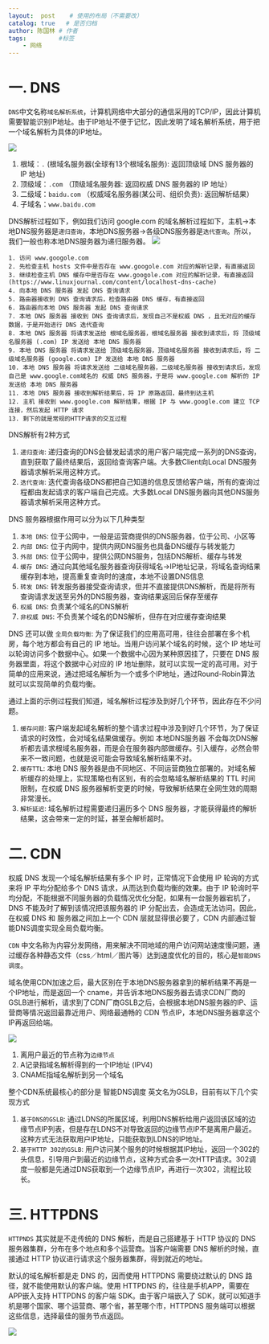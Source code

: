 ```yaml
---
layout:  post    # 使用的布局（不需要改）
catalog: true   # 是否归档
author: 陈国林 # 作者
tags:         #标签
    - 网络
---
```


# 一. DNS
`DNS`中文名称`域名解析系统`，计算机网络中大部分的通信采用的TCP/IP，因此计算机需要智能识别IP地址。由于IP地址不便于记忆，因此发明了域名解析系统，用于把一个域名解析为具体的IP地址。

![](https://github.com/chenguolin/chenguolin.github.io/blob/master/data/image/dns-root.png?raw=true)

1. 根域：`.`  (根域名服务器(全球有13个根域名服务): 返回顶级域 DNS 服务器的 IP 地址)
2. 顶级域：`.com`   （顶级域名服务器: 返回权威 DNS 服务器的 IP 地址）
3. 二级域：`baidu.com` （权威域名服务器(某公司、组织负责): 返回解析结果）
4. 子域名：`www.baidu.com`

DNS解析过程如下，例如我们访问 google.com 的域名解析过程如下，主机->本地DNS服务器是`递归查询`，本地DNS服务器->各级DNS服务器是`迭代查询`。所以，我们一般也称本地DNS服务器为递归服务器。
![](https://github.com/chenguolin/chenguolin.github.io/blob/master/data/image/dns-trace.png?raw=true)

```
1. 访问 www.googole.com
2. 先检查主机 hosts 文件中是否存在 www.googole.com 对应的解析记录，有直接返回
3. 继续检查主机 DNS 缓存中是否存在 www.googole.com 对应的解析记录，有直接返回  (https://www.linuxjournal.com/content/localhost-dns-cache)
4. 向本地 DNS 服务器 发起 DNS 查询请求
5. 路由器接收到 DNS 查询请求后，检查路由器 DNS 缓存，有直接返回
6. 路由器向本地 DNS 服务器 发起 DNS 查询请求
7. 本地 DNS 服务器 接收到 DNS 查询请求后，发现自己不是权威 DNS ，且无对应的缓存数据，于是开始进行 DNS 迭代查询
8. 本地 DNS 服务器 将请求发送给 根域名服务器，根域名服务器 接收到请求后，将 顶级域名服务器 (.com) IP 发送给 本地 DNS 服务器
9. 本地 DNS 服务器 将请求发送给 顶级域名服务器，顶级域名服务器 接收到请求后，将 二级域名服务器 (google.com) IP 发送给 本地 DNS 服务器
10. 本地 DNS 服务器 将请求发送给 二级域名服务器，二级域名服务器 接收到请求后，发现自己是 www.google.com域名的 权威 DNS 服务器，于是将 www.google.com 解析的 IP 发送给 本地 DNS 服务器
11. 本地 DNS 服务器 接收到解析结果后，将 IP 原路返回，最终到达主机
12. 主机 接收到 www.google.com 解析结果，根据 IP 与 www.google.com 建立 TCP 连接，然后发起 HTTP 请求
13. 剩下的就是常规的HTTP请求的交互过程
```

DNS解析有2种方式
1. `递归查询`: 递归查询的DNS会替发起请求的用户客户端完成一系列的DNS查询，直到获取了最终结果后，返回给查询客户端。大多数Client向Local DNS服务器请求解析采用这种方式。
2. `迭代查询`: 迭代查询各级DNS都把自己知道的信息反馈给客户端，所有的查询过程都由发起请求的客户端自己完成。大多数Local DNS服务器向其他DNS服务器请求解析采用这种方式。

DNS 服务器根据作用可以分为以下几种类型
1. `本地 DNS`: 位于公网中，一般是运营商提供的DNS服务器，位于公司、小区等
2. `内部 DNS`: 位于内网中，提供内网DNS服务也具备DNS缓存与转发能力
3. `外部 DNS`: 位于公网中，提供公网DNS服务，包括DNS解析、缓存与转发
4. `缓存 DNS`: 通过向其他域名服务器查询获得域名->IP地址记录，将域名查询结果缓存到本地，提高重复查询时的速度，本地不设置DNS信息
5. `转发 DNS`: 转发服务器接受查询请求，但并不直接提供DNS解析，而是将所有查询请求发送至另外的DNS服务器，查询结果返回后保存至缓存
6. `权威 DNS`: 负责某个域名的DNS解析
7. `非权威 DNS`: 不负责某个域名的DNS解析，但存在对应缓存查询结果

DNS 还可以做 `全局负载均衡`: 为了保证我们的应用高可用，往往会部署在多个机房，每个地方都会有自己的 IP 地址。当用户访问某个域名的时候，这个 IP 地址可以轮询访问多个数据中心。如果一个数据中心因为某种原因挂了，只要在 DNS 服务器里面，将这个数据中心对应的 IP 地址删除，就可以实现一定的高可用。对于简单的应用来说，通过把域名解析为一个或多个IP地址，通过Round-Robin算法就可以实现简单的负载均衡。

通过上面的示例过程我们知道，域名解析过程涉及到好几个环节，因此存在不少问题。

1. `缓存问题`: 客户端发起域名解析的整个请求过程中涉及到好几个环节，为了保证请求的时效性，会对域名结果做缓存。例如 本地DNS服务器 不会每次DNS解析都去请求根域名服务器，而是会在服务器内部做缓存。引入缓存，必然会带来不一致问题，也就是说可能会导致域名解析结果不对。
2. `缓存TTL`: 本地 DNS 服务器是由不同地区、不同运营商独立部署的。对域名解析缓存的处理上，实现策略也有区别，有的会忽略域名解析结果的 TTL 时间限制，在权威 DNS 服务器解析变更的时候，导致解析结果在全网生效的周期非常漫长。
3. `解析延迟`: 域名解析过程需要递归遍历多个 DNS 服务器，才能获得最终的解析结果，这会带来一定的时延，甚至会解析超时。

# 二. CDN
权威 DNS 发现一个域名解析结果有多个 IP 时，正常情况下会使用 IP 轮询的方式来将 IP 平均分配给多个 DNS 请求，从而达到负载均衡的效果。由于 IP 轮询时平均分配，不能根据不同服务器的负载情况优化分配，如果有一台服务器宕机了，DNS 不能及时了解到该情况把该服务器的 IP 分配出去，会造成无法访问。因此，在权威 DNS 和 服务器之间加上一个 CDN 层就显得很必要了，CDN 内部通过智能DNS调度实现全局负载均衡。

`CDN` 中文名称为内容分发网络，用来解决不同地域的用户访问网站速度慢问题，通过缓存各种静态文件（css／html／图片等）达到速度优化的目的，核心是`智能DNS调度`。

域名使用CDN加速之后，最大区别在于本地DNS服务器拿到的解析结果不再是一个IP地址，而是返回一个 cname，并告诉本地DNS服务器去请求CDN厂商的GSLB进行解析，请求到了CDN厂商GSLB之后，会根据本地DNS服务器的IP、运营商等情况返回最靠近用户、网络最通畅的 CDN 节点IP，本地DNS服务器拿这个IP再返回给端。

![](https://github.com/chenguolin/chenguolin.github.io/blob/master/data/image/dns-cdn.png?raw=true)

1. 离用户最近的节点称为`边缘节点`
2. A记录指域名解析得到的一个IP地址 (IPV4)
3. CNAME指域名解析到另一个域名

整个CDN系统最核心的部分是 智能DNS调度 英文名为GSLB，目前有以下几个实现方式

1. `基于DNS的GSLB`: 通过LDNS的所属区域，利用DNS解析给用户返回该区域的边缘节点IP列表，但是存在LDNS不对导致返回的边缘节点IP不是离用户最近。这种方式无法获取用户IP地址，只能获取到LDNS的IP地址。
2. `基于HTTP 302的GSLB`: 用户访问某个服务的时候根据其IP地址，返回一个302的头信息，引导用户到最近的边缘节点，这种方式会多一次HTTP请求。302调度一般都是先通过DNS获取到一个边缘节点IP，再进行一次302，流程比较长。

# 三. HTTPDNS
`HTTPNDS` 其实就是不走传统的 DNS 解析，而是自己搭建基于 HTTP 协议的 DNS 服务器集群，分布在多个地点和多个运营商。当客户端需要 DNS 解析的时候，直接通过 HTTP 协议进行请求这个服务器集群，得到就近的地址。

默认的域名解析都是走 DNS 的，因而使用 HTTPDNS 需要绕过默认的 DNS 路径，就不能使用默认的客户端。使用 HTTPDNS 的，往往是手机APP，需要在APP嵌入支持 HTTPDNS 的客户端 SDK。由于客户端嵌入了 SDK，就可以知道手机是哪个国家、哪个运营商、哪个省，甚至哪个市，HTTPDNS 服务端可以根据这些信息，选择最佳的服务节点返回。

![](https://github.com/chenguolin/chenguolin.github.io/blob/master/data/image/httpdns.jpg?raw=true)


